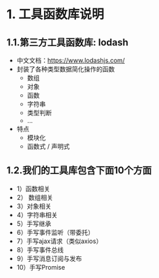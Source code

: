 # 1. 工具函数库说明

## 1.1.第三方工具函数库: lodash

- 中文文档：https://www.lodashjs.com/
- 封装了各种类型数据简化操作的函数
  - 数组
  - 对象
  - 函数
  - 字符串
  - 类型判断
  - ...
- 特点
  - 模块化
  - 函数式 / 声明式

## 1.2.我们的工具库包含下面10个方面

- 1）函数相关
- 2） 数组相关
- 3）对象相关
- 4）字符串相关
- 5）手写继承
- 6）手写事件监听（带委托）
- 7）手写ajax请求（类似axios）
- 8）手写事件总线
- 9）手写消息订阅与发布
- 10）手写Promise

